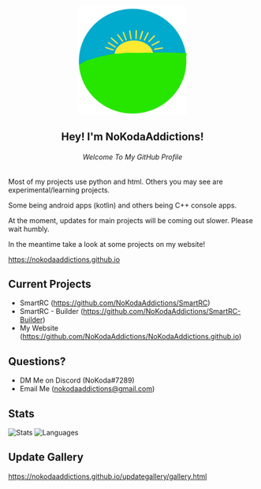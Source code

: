 <p align="center">
  <img src="NoKoda.png" width="220" height="220">
  <h2 align="center">Hey! I'm NoKodaAddictions!</h2>
  <h6 align="center">Welcome To My GitHub Profile</h6>
</p>

Most of my projects use python and html. Others you may see are experimental/learning projects.

Some being android apps (kotlin) and others being C++ console apps.

At the moment, updates for main projects will be coming out slower. Please wait humbly.

In the meantime take a look at some projects on my website!

https://nokodaaddictions.github.io

## Current Projects
- SmartRC (https://github.com/NoKodaAddictions/SmartRC)
- SmartRC - Builder (https://github.com/NoKodaAddictions/SmartRC-Builder)
- My Website (https://github.com/NoKodaAddictions/NoKodaAddictions.github.io)

## Questions?
- DM Me on Discord (NoKoda#7289)
- Email Me (nokodaaddictions@gmail.com)

## Stats
![Stats](https://github-readme-stats.vercel.app/api?username=nokodaaddictions&text_color=b5a642&bg_color=12161a&hide_border=true&title_color=b5a642)
![Languages](https://github-readme-stats.vercel.app/api/top-langs/?username=nokodaaddictions&text_color=b5a642&bg_color=12161a&hide_border=true&title_color=b5a642)

## Update Gallery

https://nokodaaddictions.github.io/updategallery/gallery.html
